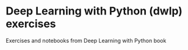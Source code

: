 # Deep Learning with Python (dwlp) exercises
Exercises and notebooks from Deep Learning with Python book

